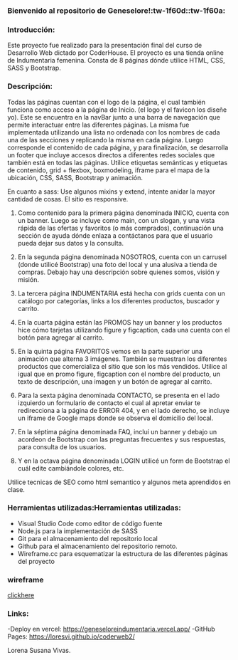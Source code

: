 ### Bienvenido al repositorio de Geneselore!:tw-1f60d::tw-1f60a:

### Introducción:
Este proyecto fue realizado para la presentación final del curso de Desarrollo Web dictado por CoderHouse. El proyecto es una tienda online de Indumentaria femenina. Consta de 8 páginas dónde utilice HTML, CSS, SASS y Bootstrap.

### Descripción:
Todas las páginas cuentan con el logo de la página, el cual también funciona como acceso a la página de Inicio. (el logo y el favicon los diseñe yo). Este se encuentra en la navBar junto a una barra de navegación que permite interactuar entre las diferentes páginas. La misma fue implementada utilizando una lista no ordenada con los nombres de cada una de las secciones y replicando la misma en cada página. Luego corresponde el contenido de cada página, y para finalización, se desarrolla un footer que incluye accesos directos a diferentes redes sociales que también está en todas las páginas. 
Utilice etiquetas semánticas y etiquetas de contenido, grid + flexbox, boxmodeling,  iframe para el mapa de la ubicación, CSS, SASS, Bootstrap y animación. 


En cuanto a sass: Use algunos mixins y extend, intente anidar la mayor cantidad de cosas.
El sitio es responsive.

1. Como contenido para la primera página denominada INICIO, cuenta con un banner. Luego se incluye como main, con un slogan, y una vista rápida de las ofertas y favoritos (o más comprados), continuación una sección de ayuda dónde enlaza a contáctanos para que el usuario pueda dejar sus datos y la consulta.

1. En la segunda página denominada NOSOTROS, cuenta con un carrusel (donde utilicé Bootstrap) una foto del local y una alusiva a tienda de compras. Debajo hay una descripción sobre quienes somos, visión y misión.

1. La tercera página INDUMENTARIA está hecha con grids cuenta con un catálogo por categorías, links a los diferentes productos, buscador y carrito.

1. En la cuarta página están las PROMOS hay un banner y los productos hice cómo tarjetas utilizando figure y figcaption, cada una cuenta con el botón para agregar al carrito.

1. En la quinta página FAVORITOS vemos en la parte superior una animación que alterna 3 imágenes. También se muestran los diferentes productos que comercializa el sitio que son los más vendidos. Utilice al igual que en promo figure, figcaption con el nombre del producto, un texto de descripción, una imagen y un botón de agregar al carrito.

1. Para la sexta página denominada CONTACTO, se presenta en el lado izquierdo un formulario de contacto el cual al apretar enviar te redirecciona a la página de ERROR 404, y en el lado derecho, se incluye un iframe de Google maps donde se observa el domicilio del local.

1. En la séptima página denominada FAQ, incluí un banner y debajo un acordeon de Bootstrap con las preguntas frecuentes y sus respuestas, para consulta de los usuarios.

1. Y en la octava página denominada LOGIN utilicé un form de Bootstrap el cuál edite cambiándole colores, etc.

Utilice tecnicas de SEO como html semantico y algunos meta aprendidos en clase.

### Herramientas utilizadas:Herramientas utilizadas:
- Visual Studio Code como editor de código fuente
- Node.js para la implementación de SASS
- Git para el almacenamiento del repositorio local
- Github para el almacenamiento del repositorio remoto.
- Wireframe.cc para esquematizar la estructura de las diferentes páginas del proyecto

### wireframe
[clickhere](https://wireframe.cc/pro/pp/cd1c1a4a3655885 "clickhere")

### Links:
-Deploy en vercel: <https://geneseloreindumentaria.vercel.app/>
-GitHub Pages: <https://loresvi.github.io/coderweb2/>

Lorena Susana Vivas.

